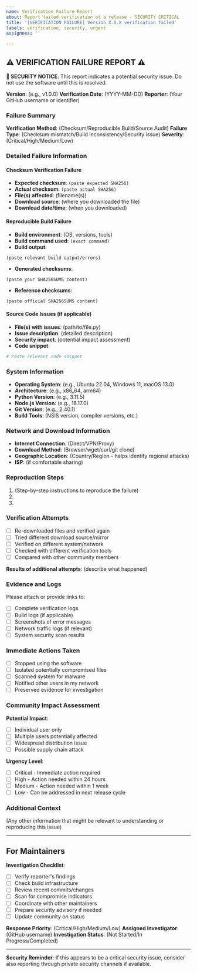 ```yaml
---
name: Verification Failure Report
about: Report failed verification of a release - SECURITY CRITICAL
title: '[VERIFICATION FAILURE] Version X.X.X verification failed'
labels: verification, security, urgent
assignees: ''

---
```


## ⚠️ VERIFICATION FAILURE REPORT ⚠️

**🚨 SECURITY NOTICE**: This report indicates a potential security issue. Do not use the software until this is resolved.

**Version**: (e.g., v1.0.0)
**Verification Date**: (YYYY-MM-DD)
**Reporter**: (Your GitHub username or identifier)

### Failure Summary

**Verification Method**: (Checksum/Reproducible Build/Source Audit)
**Failure Type**: (Checksum mismatch/Build inconsistency/Security issue)
**Severity**: (Critical/High/Medium/Low)

### Detailed Failure Information

#### Checksum Verification Failure
- **Expected checksum**: `(paste expected SHA256)`
- **Actual checksum**: `(paste actual SHA256)`
- **File(s) affected**: (filename(s))
- **Download source**: (where you downloaded the file)
- **Download date/time**: (when you downloaded)

#### Reproducible Build Failure
- **Build environment**: (OS, versions, tools)
- **Build command used**: `(exact command)`
- **Build output**: 
```
(paste relevant build output/errors)
```
- **Generated checksums**:
```
(paste your SHA256SUMS content)
```
- **Reference checksums**:
```
(paste official SHA256SUMS content)
```

#### Source Code Issues (if applicable)
- **File(s) with issues**: (path/to/file.py)
- **Issue description**: (detailed description)
- **Security impact**: (potential impact assessment)
- **Code snippet**:
```python
# Paste relevant code snippet
```

### System Information

- **Operating System**: (e.g., Ubuntu 22.04, Windows 11, macOS 13.0)
- **Architecture**: (e.g., x86_64, arm64)
- **Python Version**: (e.g., 3.11.5)
- **Node.js Version**: (e.g., 18.17.0)
- **Git Version**: (e.g., 2.40.1)
- **Build Tools**: (NSIS version, compiler versions, etc.)

### Network and Download Information

- **Internet Connection**: (Direct/VPN/Proxy)
- **Download Method**: (Browser/wget/curl/git clone)
- **Geographic Location**: (Country/Region - helps identify regional attacks)
- **ISP**: (if comfortable sharing)

### Reproduction Steps

1. (Step-by-step instructions to reproduce the failure)
2. 
3. 

### Verification Attempts

- [ ] Re-downloaded files and verified again
- [ ] Tried different download source/mirror
- [ ] Verified on different system/network
- [ ] Checked with different verification tools
- [ ] Compared with other community members

**Results of additional attempts**: (describe what happened)

### Evidence and Logs

Please attach or provide links to:
- [ ] Complete verification logs
- [ ] Build logs (if applicable)
- [ ] Screenshots of error messages
- [ ] Network traffic logs (if relevant)
- [ ] System security scan results

### Immediate Actions Taken

- [ ] Stopped using the software
- [ ] Isolated potentially compromised files
- [ ] Scanned system for malware
- [ ] Notified other users in my network
- [ ] Preserved evidence for investigation

### Community Impact Assessment

**Potential Impact**: 
- [ ] Individual user only
- [ ] Multiple users potentially affected
- [ ] Widespread distribution issue
- [ ] Possible supply chain attack

**Urgency Level**:
- [ ] Critical - Immediate action required
- [ ] High - Action needed within 24 hours
- [ ] Medium - Action needed within 1 week
- [ ] Low - Can be addressed in next release cycle

### Additional Context

(Any other information that might be relevant to understanding or reproducing this issue)

---

## For Maintainers

**Investigation Checklist**:
- [ ] Verify reporter's findings
- [ ] Check build infrastructure
- [ ] Review recent commits/changes
- [ ] Scan for compromise indicators
- [ ] Coordinate with other maintainers
- [ ] Prepare security advisory if needed
- [ ] Update community on status

**Response Priority**: (Critical/High/Medium/Low)
**Assigned Investigator**: (GitHub username)
**Investigation Status**: (Not Started/In Progress/Completed)

---

**Security Reminder**: If this appears to be a critical security issue, consider also reporting through private security channels if available.